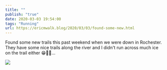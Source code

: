 ```yaml
---
title: ""
publish: "true"
date: 2020-03-03 19:54:00
tags: "Running"
url: https://ericmwalk.blog/2020/03/03/found-some-new.html
---
```


Found some new trails this past weekend when we were down in Rochester. They have some nice trails along the river and I didn't run across much ice on the trail either 😁🏃‍♂️...

![](https://ericmwalk.blog/uploads/2022/fab9a5367a.jpg)